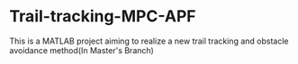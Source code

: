 # Trail-tracking-MPC-APF
This is a MATLAB project aiming to realize a new trail tracking and obstacle avoidance method(In Master's Branch)
